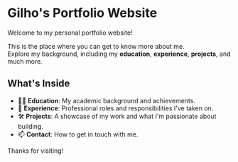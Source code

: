 # Gilho's Portfolio Website

Welcome to my personal portfolio website!

This is the place where you can get to know more about me.  
Explore my background, including my **education**, **experience**, **projects**, and much more.

## What's Inside

- 🧑‍🎓 **Education**: My academic background and achievements.
- 💼 **Experience**: Professional roles and responsibilities I've taken on.
- 🛠️ **Projects**: A showcase of my work and what I'm passionate about building.
- 📫 **Contact**: How to get in touch with me.

Thanks for visiting!